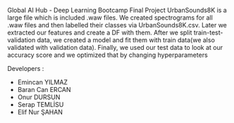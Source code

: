 Global AI Hub - Deep Learning Bootcamp Final Project
UrbanSounds8K is a large file which is included .waw files.
We created spectrograms for all .waw files and then labelled their classes via UrbanSounds8K.csv.
Later we extracted our features and create a DF with them.
After we split train-test-validation data, we created a model and fit them with train data(we also validated with validation data).
Finally, we used our test data to look at our accuracy score and we optimized that by changing hyperparameters

Developers :
- Emincan YILMAZ
- Baran Can ERCAN
- Onur DURSUN
- Serap TEMLİSU
- Elif Nur ŞAHAN

